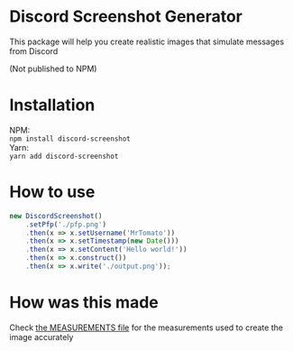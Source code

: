 # Discord Screenshot Generator

This package will help you create realistic images that simulate messages from Discord

(Not published to NPM)

# Installation
NPM:\
`npm install discord-screenshot`\
Yarn:\
`yarn add discord-screenshot`

# How to use
```js
new DiscordScreenshot()
    .setPfp('./pfp.png')
    .then(x => x.setUsername('MrTomato'))
    .then(x => x.setTimestamp(new Date()))
    .then(x => x.setContent('Hello world!'))
    .then(x => x.construct())
    .then(x => x.write('./output.png'));
```

# How was this made

Check [the MEASUREMENTS file](./MEASUREMENTS.md) for the measurements used to create the image accurately
